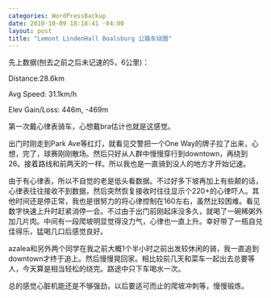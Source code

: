 ```yaml
--- 
categories: WordPressBackup
date: 2010-10-09 18:18:41 -04:00
layout: post
title: "Lemont LindenHall Boalsburg 公路车绕圈"
---
```

先上数据(刨去之前之后未记速的5，6公里)：

Distance:28.6km

Avg Speed: 31.1km/h

Elev Gain/Loss: 446m, -469m

第一次戴心律表骑车，心想戴bra估计也就是这感觉。

出门时刚走到Park Ave等红灯，就看见交警把一个One Way的牌子拉了出来，心想，完了，球赛刚刚散场。然后只好从人群中慢慢穿行到downtown，再绕到26。接着路线和前两天的一样。所以我也是一直骑到没人的地方才开始记速。

由于有心律表，所以不自觉的老是低头看数据。不过好多下坡再加上有些颠的话，心律表往往接收不到数据，然后突然恢复接收时往往显示个220+的心律吓人。其他时间还是停正常，我也是很努力的将心律控制在160左右，虽然比较困难。看见数字快速上升时赶紧消停一会。不过由于出门前刚起床没多久，就喝了一碗稀粥外加几片肉。中间有一段爬坡明显觉得没力气，心律也一直上升。幸好带了一瓶自兑佳得乐，猛喝几口后感觉良好。

azalea和另外两个同学在我之前大概1个半小时之前出发较休闲的骑，我一直追到downtown才终于追上。然后慢慢晃回家。相比较前几天和菜车一起出去总要等人，今天算是相当轻松的绕完。路途中只下车喝水一次。

总的感觉心脏机能还是不够强劲，以后要适可而止的爬坡冲刺等，慢慢锻炼。
